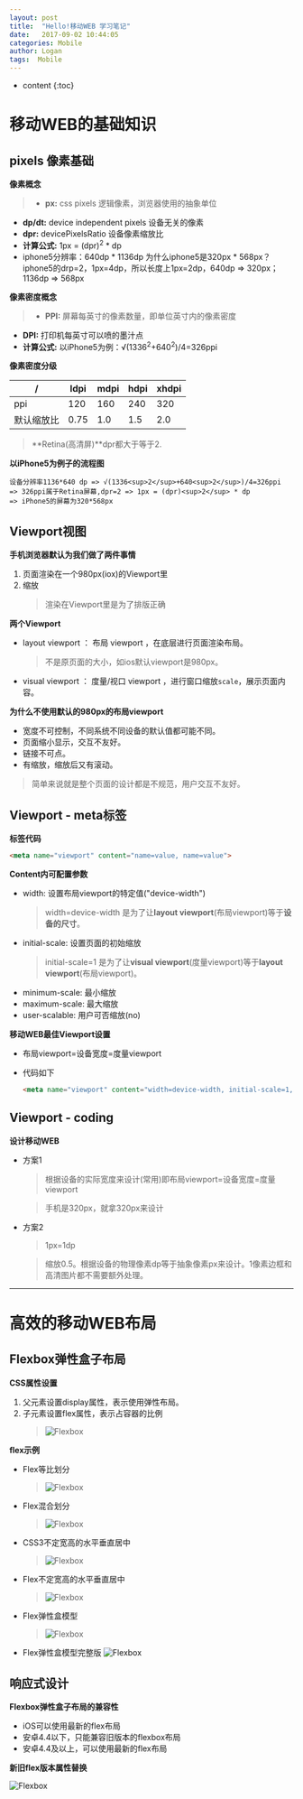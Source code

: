 ```yaml
---
layout: post
title:  "Hello!移动WEB 学习笔记"
date:   2017-09-02 10:44:05
categories: Mobile
author: Logan
tags:  Mobile
---
```


* content
{:toc}

# 移动WEB的基础知识

## pixels 像素基础

**像素概念**

>- **px:** css pixels 逻辑像素，浏览器使用的抽象单位
- **dp/dt:** device independent pixels 设备无关的像素
- **dpr:** devicePixelsRatio 设备像素缩放比
- **计算公式:** 1px = (dpr)<sup>2</sup> * dp
- iphone5分辨率：640dp * 1136dp
为什么iphone5是320px * 568px？
iphone5的drp=2，1px=4dp，所以长度上1px=2dp，640dp => 320px；1136dp => 568px

**像素密度概念**

>- **PPI:** 屏幕每英寸的像素数量，即单位英寸内的像素密度
- **DPI:** 打印机每英寸可以喷的墨汁点
- **计算公式:** 以iPhone5为例：√(1336<sup>2</sup>+640<sup>2</sup>)/4=326ppi

**像素密度分级**

|  /  |ldpi  |mdpi  |hdpi  |xhdpi  |
|-----|------|------|------|-------|
|ppi  |120   |160   |240   |320    |
|默认缩放比|0.75|1.0|1.5   |2.0    |

>**Retina(高清屏)**dpr都大于等于2.




**以iPhone5为例子的流程图**

```flow
设备分辨率1136*640 dp => √(1336<sup>2</sup>+640<sup>2</sup>)/4=326ppi
=> 326ppi属于Retina屏幕,dpr=2 => 1px = (dpr)<sup>2</sup> * dp
=> iPhone5的屏幕为320*568px
```

## Viewport视图

**手机浏览器默认为我们做了两件事情**

1. 页面渲染在一个980px(iox)的Viewport里
2. 缩放
	>渲染在Viewport里是为了排版正确

**两个Viewport**

- layout viewport ： 布局 viewport ，在底层进行页面渲染布局。
	>不是原页面的大小，如ios默认viewport是980px。
- visual viewport ： 度量/视口 viewport ，进行窗口缩放`scale`，展示页面内容。

**为什么不使用默认的980px的布局viewport**

- 宽度不可控制，不同系统不同设备的默认值都可能不同。
- 页面缩小显示，交互不友好。
- 链接不可点。
- 有缩放，缩放后又有滚动。
>简单来说就是整个页面的设计都是不规范，用户交互不友好。

## Viewport - meta标签

**标签代码**

```html
<meta name="viewport" content="name=value, name=value">
```

**Content内可配置参数**

- width: 设置布局viewport的特定值("device-width")
	>width=device-width 是为了让**layout viewport**(布局viewport)等于**设备的尺寸**。
- initial-scale: 设置页面的初始缩放
	>initial-scale=1 是为了让**visual viewport**(度量viewport)等于**layout viewport**(布局viewport)。
- minimum-scale: 最小缩放
- maximum-scale: 最大缩放
- user-scalable: 用户可否缩放(no)

**移动WEB最佳Viewport设置**

- 布局viewport=设备宽度=度量viewport

- 代码如下
	```html
	<meta name="viewport" content="width=device-width, initial-scale=1, user-scalable=no">
	```

## Viewport - coding

**设计移动WEB**

- 方案1
	>根据设备的实际宽度来设计(常用)即布局viewport=设备宽度=度量viewport

	>手机是320px，就拿320px来设计

- 方案2
	>1px=1dp

	>缩放0.5。根据设备的物理像素dp等于抽象像素px来设计。1像素边框和高清图片都不需要额外处理。

***

# 高效的移动WEB布局

## Flexbox弹性盒子布局

**CSS属性设置**

1. 父元素设置display属性，表示使用弹性布局。
2. 子元素设置flex属性，表示占容器的比例
	>![Flexbox](https://raw.githubusercontent.com/logan70/logan70.github.io/master/images/2017-09-02/flex.jpg "flex代码")

**flex示例**

- Flex等比划分
	>![Flexbox](https://raw.githubusercontent.com/logan70/logan70.github.io/master/images/2017-09-02/Flex-1.jpg "flex等比划分")
- Flex混合划分
	>![Flexbox](https://raw.githubusercontent.com/logan70/logan70.github.io/master/images/2017-09-02/flexboxmix.jpg "flex混合划分")
- CSS3不定宽高的水平垂直居中
	>![Flexbox](https://raw.githubusercontent.com/logan70/logan70.github.io/master/images/2017-09-02/css3-center.jpg "CSS3不定宽高的水平垂直居中")
- Flex不定宽高的水平垂直居中
	>![Flexbox](https://raw.githubusercontent.com/logan70/logan70.github.io/master/images/2017-09-02/flex-center.jpg "Flex不定宽高的水平垂直居中")
- Flex弹性盒模型
	>![Flexbox](https://raw.githubusercontent.com/logan70/logan70.github.io/master/images/2017-09-02/flex-model.jpg "Flex弹性盒模型")
- Flex弹性盒模型完整版
![Flexbox](https://raw.githubusercontent.com/logan70/logan70.github.io/master/images/2017-09-02/flex-model-all.bmp "Flex弹性盒模型完整版")

## 响应式设计

**Flexbox弹性盒子布局的兼容性**

- iOS可以使用最新的flex布局
- 安卓4.4以下，只能兼容旧版本的flexbox布局
- 安卓4.4及以上，可以使用最新的flex布局

**新旧flex版本属性替换**

![Flexbox](https://raw.githubusercontent.com/logan70/logan70.github.io/master/images/2017-09-02/flex-version.jpg "新旧flex版本属性替换")

